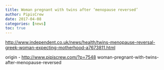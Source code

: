 ```yaml
---
title: Woman pregnant with twins after ‘menopause reversed’
author: PipisCrew
date: 2017-04-08
categories: [news]
toc: true
---
```


http://www.independent.co.uk/news/health/twins-menopause-reversal-greek-woman-expecting-motherhood-a7673811.html

origin - http://www.pipiscrew.com/?p=7548 woman-pregnant-with-twins-after-menopause-reversed